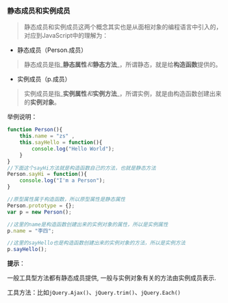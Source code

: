### 静态成员和实例成员

> 静态成员和实例成员这两个概念其实也是从面相对象的编程语言中引入的，对应到JavaScript中的理解为：

* 静态成员（Person.成员）

> 静态成员是指_**静态属性**_和_**静态方法**_，所谓静态，就是给**构造函数**提供的。

* 实例成员（p.成员）

> 实例成员是指_**实例属性**_和_**实例方法**_，所谓实例，就是由构造函数创建出来的**实例对象**。

举例说明：

```javascript
function Person(){
    this.name = "zs" ,
    this.sayHello = function(){
        console.log("Hello World");
    }
}
//下面这个sayHi方法就是构造函数自己的方法，也就是静态方法
Person.sayHi = function(){ 
    console.log("I'm a Person");
}

//原型属性属于构造函数，所以原型属性是静态属性
Person.prototype = {};
var p = new Person();

//这里的name是构造函数创建出来的实例对象的属性，所以是实例属性
p.name = "李四";

//这里的sayHello也是构造函数创建出来的实例对象的方法，所以是实例方法
p.sayHello();
```

**提示**：

一般工具型方法都有静态成员提供, 一般与实例对象有关的方法由实例成员表示.

工具方法：比如`jQuery.Ajax()`、`jQuery.trim()`、`jQuery.Each()`

